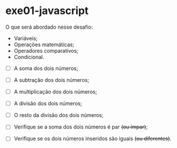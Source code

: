 # exe01-javascript

O que será abordado nesse desafio:

- Variáveis;
- Operações matemáticas;
- Operadores comparativos;
- Condicional.


- [ ]  A soma dos dois números;
- [ ]  A subtração dos dois números;
- [ ]  A multiplicação dos dois números;
- [ ]  A divisão dos dois números;
- [ ]  O resto da divisão dos dois números;

- [ ]  Verifique se a soma dos dois números é par ~~(ou ímpar)~~;
- [ ]  Verifique se os dois números inseridos são iguais ~~(ou diferentes)~~.

